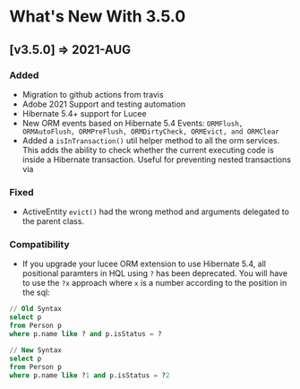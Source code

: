 # What's New With 3.5.0

## \[v3.5.0\] =&gt; 2021-AUG

### Added

* Migration to github actions from travis
* Adobe 2021 Support and testing automation
* Hibernate 5.4+ support for Lucee
* New ORM events based on Hibernate 5.4 Events: `ORMFlush, ORMAutoFlush, ORMPreFlush, ORMDirtyCheck, ORMEvict, and ORMClear`
* Added a `isInTransaction()` util helper method to all the orm services. This adds the ability to check whether the current executing code is inside a Hibernate transaction. Useful for preventing nested transactions via

### Fixed

* ActiveEntity `evict()` had the wrong method and arguments delegated to the parent class.

### Compatibility

* If you upgrade your lucee ORM extension to use Hibernate 5.4, all positional paramters in HQL using `?` has been deprecated. You will have to use the `?x` approach where `x` is a number according to the position in the sql:

```sql
// Old Syntax
select p 
from Person p 
where p.name like ? and p.isStatus = ?

// New Syntax
select p 
from Person p 
where p.name like ?1 and p.isStatus = ?2
```


